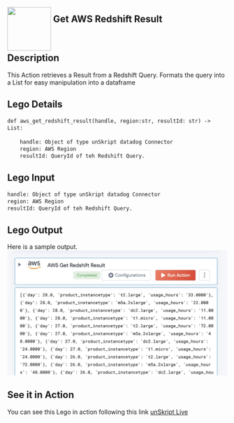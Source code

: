 [<img align="left" src="https://unskript.com/assets/favicon.png" width="100" height="100" style="padding-right: 5px">](https://unskript.com/assets/favicon.png) 
<h2>Get AWS Redshift Result</h2>

<br>

## Description
This Action retrieves a Result from a Redshift Query. Formats the query into a List for easy manipulation into a dataframe


## Lego Details
    def aws_get_redshift_result(handle, region:str, resultId: str) -> List:

        handle: Object of type unSkript datadog Connector
		region: AWS Region
		resultId: QueryId of teh Redshift Query.

## Lego Input
    handle: Object of type unSkript datadog Connector
	region: AWS Region
	resultId: QueryId of teh Redshift Query.

## Lego Output
Here is a sample output.
<img src="./redshift.jpg">

## See it in Action

You can see this Lego in action following this link [unSkript Live](https://us.app.unskript.io)
